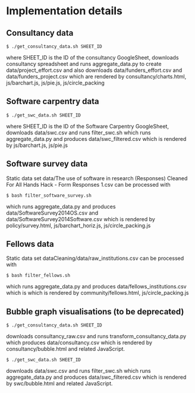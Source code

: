 # Implementation details

## Consultancy data

```
$ ./get_consultancy_data.sh SHEET_ID
```

where SHEET_ID is the ID of the consultancy GoogleSheet, downloads consultancy spreadsheet and runs aggregate_data.py to create data/project_effort.csv and also downloads data/funders_effort.csv and data/funders_project.csv which are rendered by consultancy/charts.html, js/barchart.js, js/pie.js, js/circle_packing

## Software carpentry data

```
$ ./get_swc_data.sh SHEET_ID
```

where SHEET_ID is the ID of the Software Carpentry GoogleSheet, downloads data/swc.csv and runs filter_swc.sh which runs aggregate_data.py and produces data/swc_filtered.csv which is rendered by js/barchart.js, js/pie.js

## Software survey data

Static data set data/The use of software in research (Responses) Cleaned For All Hands Hack - Form Responses 1.csv can be processed with 

```
$ bash filter_software_survey.sh
```

which runs aggregate_data.py and produces data/SoftwareSurvey2014OS.csv and data/SoftwareSurvey2014Software.csv which is rendered by policy/survey.html, js/barchart_horiz.js, js/circle_packing.js

## Fellows data

Static data set dataCleaning/data/raw_institutions.csv can be processed with

```
$ bash filter_fellows.sh
```

which runs aggregate_data.py and produces data/fellows_institutions.csv which is which is rendered by community/fellows.html, js/circle_packing.js

## Bubble graph visualisations (to be deprecated)

```
$ ./get_consultancy_data.sh SHEET_ID
```

downloads  consultancy_raw.csv and runs transform_consultancy_data.py which produces data/consultancy.csv which is rendered by consultancy/bubble.html and related JavaScript.

```
$ ./get_swc_data.sh SHEET_ID
```

downloads data/swc.csv and runs filter_swc.sh which runs aggregate_data.py and produces data/swc_filtered.csv which is rendered by swc/bubble.html and related JavaScript.
